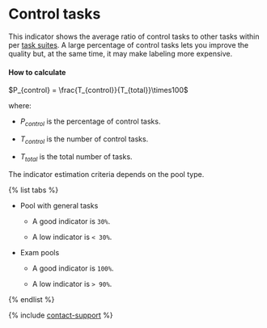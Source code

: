 # Control tasks

This indicator shows the average ratio of control tasks to other tasks within per [task suites](../../../glossary.md#task-suite). A large percentage of control tasks lets you improve the quality but, at the same time, it may make labeling more expensive.

#### How to calculate

$P_{control} = \frac{T_{control}}{T_{total}}\times100$

where:

- $P_{control}$ is the percentage of control tasks.

- $T_{control}$ is the number of control tasks.

- $T_{total}$ is the total number of tasks.

The indicator estimation criteria depends on the pool type.

{% list tabs %}

- Pool with general tasks

    - A good indicator is `30%`.

    - A low indicator is `< 30%`.

- Exam pools

    - A good indicator is `100%`.

    - A low indicator is `> 90%`.

{% endlist %}

{% include [contact-support](../../_includes/contact-support.md) %}
